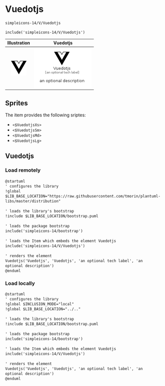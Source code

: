 # Vuedotjs


```text
simpleicons-14/V/Vuedotjs
```

```text
include('simpleicons-14/V/Vuedotjs')
```



| Illustration | Vuedotjs |
| :---: | :---: |
| ![illustration for Illustration](../../simpleicons-14/V/Vuedotjs.png) | ![illustration for Vuedotjs](../../simpleicons-14/V/Vuedotjs.Local.png) |



## Sprites
The item provides the following sriptes:

- `<$VuedotjsXs>`
- `<$VuedotjsSm>`
- `<$VuedotjsMd>`
- `<$VuedotjsLg>`





## Vuedotjs

### Load remotely
```plantuml
@startuml
' configures the library
!global $LIB_BASE_LOCATION="https://raw.githubusercontent.com/tmorin/plantuml-libs/master/distribution"

' loads the library's bootstrap
!include $LIB_BASE_LOCATION/bootstrap.puml

' loads the package bootstrap
include('simpleicons-14/bootstrap')

' loads the Item which embeds the element Vuedotjs
include('simpleicons-14/V/Vuedotjs')

' renders the element
Vuedotjs('Vuedotjs', 'Vuedotjs', 'an optional tech label', 'an optional description')
@enduml
```

### Load locally
```plantuml
@startuml
' configures the library
!global $INCLUSION_MODE="local"
!global $LIB_BASE_LOCATION="../.."

' loads the library's bootstrap
!include $LIB_BASE_LOCATION/bootstrap.puml

' loads the package bootstrap
include('simpleicons-14/bootstrap')

' loads the Item which embeds the element Vuedotjs
include('simpleicons-14/V/Vuedotjs')

' renders the element
Vuedotjs('Vuedotjs', 'Vuedotjs', 'an optional tech label', 'an optional description')
@enduml
```

